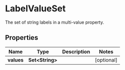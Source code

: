 

# LabelValueSet

The set of string labels in a multi-value property.

## Properties

Name | Type | Description | Notes
------------ | ------------- | ------------- | -------------
**values** | **Set&lt;String&gt;** |  |  [optional]



